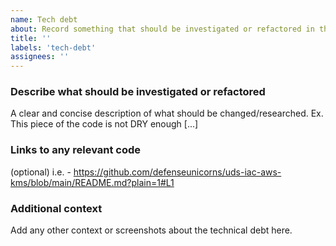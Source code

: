 ```yaml
---
name: Tech debt
about: Record something that should be investigated or refactored in the future.
title: ''
labels: 'tech-debt'
assignees: ''
---
```


### Describe what should be investigated or refactored
A clear and concise description of what should be changed/researched. Ex. This piece of the code is not DRY enough [...]

### Links to any relevant code
(optional) i.e. - https://github.com/defenseunicorns/uds-iac-aws-kms/blob/main/README.md?plain=1#L1

### Additional context
Add any other context or screenshots about the technical debt here.
